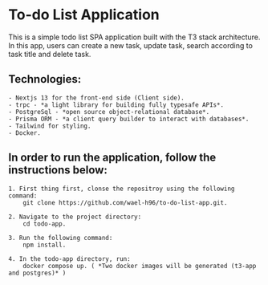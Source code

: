 # To-do List Application

This is a simple todo list SPA application built with the T3 stack architecture.
In this app, users can create a new task, update task, search according to task title and delete task.

## Technologies:

    - Nextjs 13 for the front-end side (Client side).
    - trpc - *a light library for building fully typesafe APIs*.
    - PostgreSql - *open source object-relational database*.
    - Prisma ORM - *a client query builder to interact with databases*.
    - Tailwind for styling.
    - Docker.

## In order to run the application, follow the instructions below:

    1. First thing first, clonse the repositroy using the following command:
        git clone https://github.com/wael-h96/to-do-list-app.git.

    2. Navigate to the project directory:
        cd todo-app.

    3. Run the following command:
        npm install.

    4. In the todo-app directory, run:
        docker compose up. ( *Two docker images will be generated (t3-app and postgres)* )
